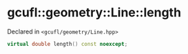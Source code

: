 # gcufl::geometry::Line::length
Declared in `<gcufl/geometry/Line.hpp>`
```cpp
virtual double length() const noexcept;
```
